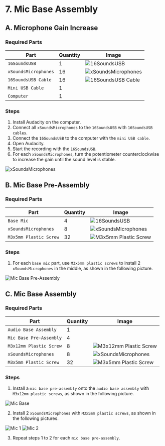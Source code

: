 # 7. Mic Base Assembly

## A. Microphone Gain Increase

### Required Parts
| Part                     | Quantity | Image                                                            |
| ------------------------ | -------- | ---------------------------------------------------------------- |
| `16SoundsUSB`            | 1        | ![16SoundsUSB](images/electronics/16SoundsUSB.jpg)               |
| `xSoundsMicrophones`     | 16       | ![xSoundsMicrophones](images/electronics/8SoundsUSB%20Mic.jpg)   |
| `16SoundsUSB Cable`      | 16       | ![16SoundsUSB Cable](images/electronics/16SoundsUSB%20Cable.jpg) |
| `Mini USB Cable`         | 1        |                                                                  |
| `Computer`               | 1        |                                                                  |

### Steps
1. Install Audacity on the computer.
2. Connect all `xSoundsMicrophones` to the `16SoundsUSB` with `16SoundsUSB cables`.
3. Connect the `16SoundsUSB` to the computer with the `mini USB cable`.
4. Open Audacity.
5. Start the recording with the `16SoundsUSB`.
6. For each `xSoundsMicrophones`, turn the potentiometer counterclockwise to increase the gain until the sound level is stable.

![xSoundsMicrophones](images/assemblies/07A%208SoundsUSB%20Mic%20pot.jpg)

## B. Mic Base Pre-Assembly

### Required Parts
| Part                     | Quantity | Image                                                          |
| ------------------------ | -------- | -------------------------------------------------------------- |
| `Base Mic`               | 4        | ![16SoundsUSB](images/3d%20printed%20parts/base%20mic.jpg)     |
| `xSoundsMicrophones`     | 8        | ![xSoundsMicrophones](images/electronics/8SoundsUSB%20Mic.jpg) |
| `M3x5mm Plastic Screw`   | 32       | ![M3x5mm Plastic Screw](images/hardware/M3x5mm%20plastic.jpg)  |

### Steps
1. For each `base mic` part, use `M3x5mm plastic screws` to install 2 `xSoundsMicrophones` in the middle, as shown in the following picture.

![Mic Base Pre-Assembly](images/assemblies/07B%20base%20mic.jpg)

## C. Mic Base Assembly

### Required Parts
| Part                     | Quantity | Image                                                           |
| ------------------------ | -------- | --------------------------------------------------------------- |
| `Audio Base Assembly`    | 1        |                                                                 |
| `Mic Base Pre-Assembly`  | 4        |                                                                 |
| `M3x12mm Plastic Screw`  | 8        | ![M3x12mm Plastic Screw](images/hardware/M3x12mm%20plastic.jpg) |
| `xSoundsMicrophones`     | 8        | ![xSoundsMicrophones](images/electronics/8SoundsUSB%20Mic.jpg)  |
| `M3x5mm Plastic Screw`   | 32       | ![M3x5mm Plastic Screw](images/hardware/M3x5mm%20plastic.jpg)   |

### Steps
1. Install a `mic base pre-assembly` onto the `audio base assembly` with `M3x12mm plastic screws`, as shown in the following picture.

![Mic Base](images/assemblies/07C%20mic%20base.jpg)

2. Install 2 `xSoundsMicrophones` with `M3x5mm plastic screws`, as shown in the following pictures.

![Mic 1](images/assemblies/07C%20mic%201.jpg)
![Mic 2](images/assemblies/07C%20mic%202.jpg)

3. Repeat steps 1 to 2 for each `mic base pre-assembly`.
